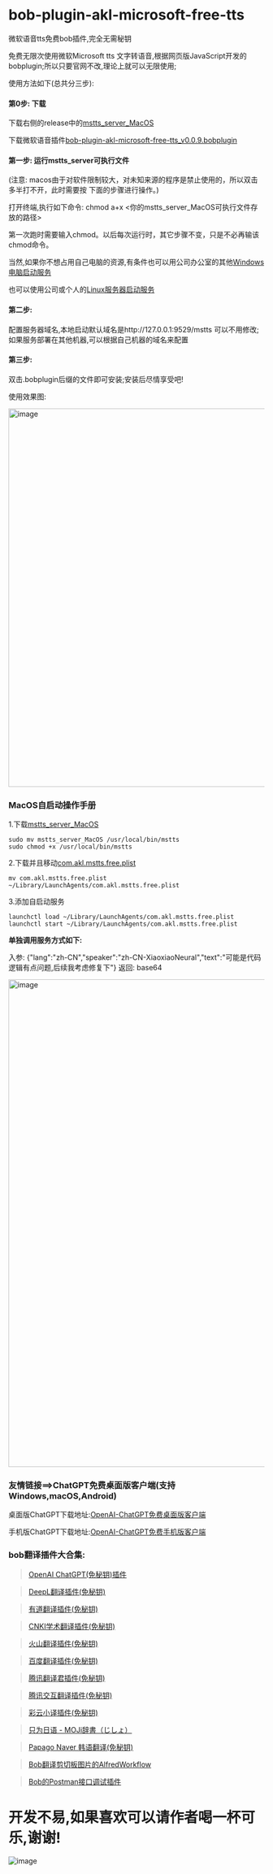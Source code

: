 # bob-plugin-akl-microsoft-free-tts
微软语音tts免费bob插件,完全无需秘钥

免费无限次使用微软Microsoft tts 文字转语音,根据网页版JavaScript开发的bobplugin;所以只要官网不改,理论上就可以无限使用;

使用方法如下(总共分三步):

#### 第0步: 下载

下载右侧的release中的[mstts_server_MacOS](https://github.com/akl7777777/bob-plugin-akl-microsoft-free-tts/releases/download/v0.0.9/mstts_server_MacOS)

下载微软语音插件[bob-plugin-akl-microsoft-free-tts_v0.0.9.bobplugin](https://github.com/akl7777777/bob-plugin-akl-microsoft-free-tts/releases/download/v0.0.9/bob-plugin-akl-microsoft-free-tts_v0.0.9.bobplugin)

#### 第一步: 运行mstts_server可执行文件

(注意: macos由于对软件限制较⼤，对未知来源的程序是禁⽌使⽤的，所以双击多半打不开，此时需要按 下⾯的步骤进⾏操作。)

打开终端,执行如下命令: chmod a+x <你的mstts_server_MacOS可执行文件存放的路径>

第⼀次跑时需要输⼊chmod。以后每次运⾏时，其它步骤不变，只是不必再输该chmod命令。

当然,如果你不想占用自己电脑的资源,有条件也可以用公司办公室的其他[Windows电脑启动服务](https://github.com/akl7777777/bob-plugin-akl-microsoft-free-tts/releases/download/v0.0.9/mstts_windows.exe)


也可以使用公司或个人的[Linux服务器启动服务](https://github.com/akl7777777/bob-plugin-akl-microsoft-free-tts/releases/download/v0.0.9/mstts_server_linux)



#### 第二步:

配置服务器域名,本地启动默认域名是http://127.0.0.1:9529/mstts 可以不用修改;如果服务部署在其他机器,可以根据自己机器的域名来配置

#### 第三步:

双击.bobplugin后缀的文件即可安装;安装后尽情享受吧!



使用效果图:

<img width="745" alt="image" src="https://user-images.githubusercontent.com/84266551/226151255-69846e9b-f30e-49c1-8cca-11651ba128f1.png">

### MacOS自启动操作手册

1.下载[mstts_server_MacOS](https://github.com/akl7777777/bob-plugin-akl-microsoft-free-tts/releases/download/v0.0.9/mstts_server_MacOS)

```
sudo mv mstts_server_MacOS /usr/local/bin/mstts
sudo chmod +x /usr/local/bin/mstts
```

2.下载并且移动[com.akl.mstts.free.plist](https://raw.githubusercontent.com/akl7777777/bob-plugin-akl-microsoft-free-tts/main/com.akl.mstts.free.plist)
```
mv com.akl.mstts.free.plist ~/Library/LaunchAgents/com.akl.mstts.free.plist
```

3.添加自启动服务
```
launchctl load ~/Library/LaunchAgents/com.akl.mstts.free.plist
launchctl start ~/Library/LaunchAgents/com.akl.mstts.free.plist
```

**单独调用服务方式如下:**

入参:
{"lang":"zh-CN","speaker":"zh-CN-XiaoxiaoNeural","text":"可能是代码逻辑有点问题,后续我考虑修复下"}
返回:
base64

<img width="960" alt="image" src="https://user-images.githubusercontent.com/84266551/226151660-94f6e604-bb6d-44c5-ae27-12876de2fb93.png">


### 友情链接==>ChatGPT免费桌面版客户端(支持Windows,macOS,Android)
桌面版ChatGPT下载地址:[OpenAI-ChatGPT免费桌面版客户端](https://github.com/akl7777777/free-chatgpt-client-pub)

手机版ChatGPT下载地址:[OpenAI-ChatGPT免费手机版客户端](https://github.com/akl7777777/free-chatgpt-client-mobile-pub)

### bob翻译插件大合集:

>[OpenAI ChatGPT(免秘钥)插件](https://github.com/akl7777777/bob-plugin-akl-chatgpt-free-translate)

>[DeepL翻译插件(免秘钥)](https://github.com/akl7777777/bob-plugin-akl-deepl-free-translate)

>[有道翻译插件(免秘钥)](https://github.com/akl7777777/bob-plugin-akl-youdao-free-translate)

>[CNKI学术翻译插件(免秘钥)](https://github.com/akl7777777/bob-plugin-akl-cnki-free-translate)

>[火山翻译插件(免秘钥)](https://github.com/akl7777777/bob-plugin-akl-volcengine-free-translate)

>[百度翻译插件(免秘钥)](https://github.com/akl7777777/bob-plugin-akl-baidu-free-translate)

>[腾讯翻译君插件(免秘钥)](https://github.com/akl7777777/bob-plugin-akl-tencent-free-translate)

>[腾讯交互翻译插件(免秘钥)](https://github.com/akl7777777/bob-plugin-akl-transmart-free-translate)

>[彩云小译插件(免秘钥)](https://github.com/akl7777777/bob-plugin-akl-caiyunxiaoyi-free-translate)

>[只为日语 - MOJi辞書（じしょ）](https://github.com/akl7777777/bob-plugin-akl-mojidict-translate)

>[Papago Naver 韩语翻译(免秘钥)](https://github.com/akl7777777/bob-plugin-akl-papago-free-translate)

>[Bob翻译剪切板图片的AlfredWorkflow](https://github.com/akl7777777/BobTranslateClipboard)

>[Bob的Postman接口调试插件](https://github.com/akl7777777/bob-plugin-akl-postman)


# 开发不易,如果喜欢可以请作者喝一杯可乐,谢谢!


![image](https://user-images.githubusercontent.com/84266551/226151419-6d639052-6d9f-4cdb-ab24-f423f4a7c8c9.png)
